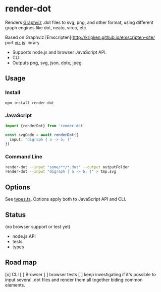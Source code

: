 # render-dot

Renders [Graphviz](http://www.graphviz.org) .dot files to svg, png, and other format, using different graph engines like dot, neato, virco, etc. 

Based on Graphviz [Emscripten](http://kripken.github.io/emscripten-site/ port [viz.js](https://github.com/mdaines/viz.js) library.

 * Supports node.js and browser JavaScript API.
 * CLI.
 * Outputs png, svg, json, dotx, jpeg. 

## Usage

### Install

```sh
npm install render-dot
```

### JavaScript

```ts
import {renderDot} from 'render-dot'

const svgCode = await renderDot({
  input: 'digraph { a -> b; }'
})
```

### Command Line

```sh
render-dot --input "some/**/*.dot" --output outputFolder
render-dot --input "digraph { a -> b; }" > tmp.svg
```

## Options

See [types.ts](src/types.ts). Options apply both to JavaScript API and CLI.

## Status

(no browser support or test yet)

 * node.js API
 * tests
 * types

## Road map

 [x] CLI
 [ ] Browser
 [ ] browser tests
 [ ] keep investigating if it's possible to input several .dot files and render them all together biding common elements.